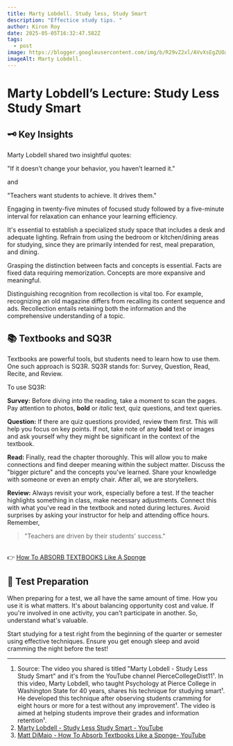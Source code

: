 ```yaml
---
title: Marty Lobdell. Study less, Study Smart
description: "Effectice study tips. "
author: Kiron Roy
date: 2025-05-05T16:32:47.582Z
tags:
  - post
image: https://blogger.googleusercontent.com/img/b/R29vZ2xl/AVvXsEgZUOaq20VuZ8aXsKnptGanqjOqvL6_77dmqWw62QmNeVjQO5Yfw_6tgg7uW7a_17SMFuxlCTgumdeBbTbseJUkVf9q7q9NdWqbn36Jb1ggmp7n5mB-faF5aUCjk3htVXXQwZkvgzAvdEZu/s1600/Blog-post.jpg
imageAlt: Marty Lobdell.
---
```

<!--StartFragment-->

# Marty Lobdell’s Lecture: Study Less Study Smart

## 🗝️ Key Insights

Marty Lobdell shared two insightful quotes:

"If it doesn’t change your behavior, you haven’t learned it."

and

"Teachers want students to achieve. It drives them."

Engaging in twenty-five minutes of focused study followed by a five-minute interval for relaxation can enhance your learning efficiency.

It's essential to establish a specialized study space that includes a desk and adequate lighting. Refrain from using the bedroom or kitchen/dining areas for studying, since they are primarily intended for rest, meal preparation, and dining.

Grasping the distinction between facts and concepts is essential. Facts are fixed data requiring memorization. Concepts are more expansive and meaningful.

Distinguishing recognition from recollection is vital too. For example, recognizing an old magazine differs from recalling its content sequence and ads. Recollection entails retaining both the information and the comprehensive understanding of a topic.

## 📚 Textbooks and SQ3R

Textbooks are powerful tools, but students need to learn how to use them. One such approach is SQ3R. SQ3R stands for: Survey, Question, Read, Recite, and Review.

To use SQ3R:

**Survey:** Before diving into the reading, take a moment to scan the pages. Pay attention to photos, **bold** or *italic* text, quiz questions, and text queries.

**Question:** If there are quiz questions provided, review them first. This will help you focus on key points. If not, take note of any **bold** text or images and ask yourself why they might be significant in the context of the textbook.

**Read:** Finally, read the chapter thoroughly. This will allow you to make connections and find deeper meaning within the subject matter. Discuss the "bigger picture" and the concepts you've learned. Share your knowledge with someone or even an empty chair. After all, we are storytellers.

**Review:** Always revisit your work, especially before a test. If the teacher highlights something in class, make necessary adjustments. Connect this with what you've read in the textbook and noted during lectures. Avoid surprises by asking your instructor for help and attending office hours. Remember, 

> "Teachers are driven by their students' success."

<!--StartFragment-->

\
👉﻿ [How To ABSORB TEXTBOOKS Like A Sponge](https://www.youtube.com/watch?v=nqYmmZKY4sA&ab_channel=MattDiMaio)

<!--EndFragment-->



## 🧪 Test Preparation

When preparing for a test, we all have the same amount of time. How you use it is what matters. It's about balancing opportunity cost and value. If you're involved in one activity, you can't participate in another. So, understand what's valuable.

Start studying for a test right from the beginning of the quarter or semester using effective techniques. Ensure you get enough sleep and avoid cramming the night before the test!

- - -

1. Source: The video you shared is titled "Marty Lobdell - Study Less Study Smart" and it's from the YouTube channel PierceCollegeDist11¹. In this video, Marty Lobdell, who taught Psychology at Pierce College in Washington State for 40 years, shares his technique for studying smart¹. He developed this technique after observing students cramming for eight hours or more for a test without any improvement¹. The video is aimed at helping students improve their grades and information retention¹.
2. [Marty Lobdell - Study Less Study Smart - YouTube](https://www.youtube.com/watch?v=IlU-zDU6aQ0)
3. [Matt DiMaio - How To Absorb Textbooks Like a Sponge- YouTube](https://www.youtube.com/watch?v=nqYmmZKY4sA&ab_channel=MattDiMaio)

<!--EndFragment-->